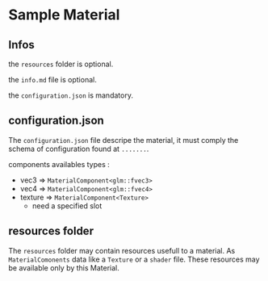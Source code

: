 # Sample Material

## Infos
the `resources` folder is optional.

the `info.md` file is optional.

the `configuration.json` is mandatory.

## configuration.json
The `configuration.json` file descripe the material, it must comply the schema of configuration found at `.......`.

components availables types :
* vec3 => `MaterialComponent<glm::fvec3>`
* vec4 => `MaterialComponent<glm::fvec4>`
* texture => `MaterialComponent<Texture>`
	* need a specified slot

## resources folder
The `resources` folder may contain resources usefull to a material.
As `MaterialComonents` data like a `Texture` or a `shader` file.
These resources may be available only by this Material.
